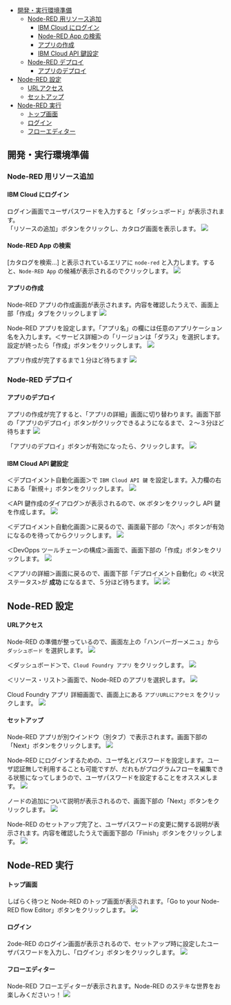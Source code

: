 <!-- Table of Contents -->

- [開発・実行環境準備](#開発・実行環境準備)
    - [Node-RED 用リソース追加](#Node-RED-用リソース追加)
        - [IBM Cloud にログイン](#IBM-Cloud-にログイン)
        - [Node-RED App の検索](#Node-RED-App-の検索)
        - [アプリの作成](#アプリの作成)
        - [IBM Cloud API 鍵設定](#IBM-Cloud-API-鍵設定)
    - [Node-RED デプロイ](#Node-RED-デプロイ)
        - [アプリのデプロイ](#アプリのデプロイ)
- [Node-RED 設定](#Node-RED-設定)
    - [URLアクセス](#URLアクセス)    
    - [セットアップ](#セットアップ)
- [Node-RED 実行](#Node-RED-実行)
    - [トップ画面](#トップ画面)
    - [ログイン](#ログイン)
    - [フローエディター](#フローエディター)
<!-- Table of Contents -->

## 開発・実行環境準備
### Node-RED 用リソース追加
#### IBM Cloud にログイン <br>
ログイン画面でユーザパスワードを入力すると「ダッシュボード」が表示されます。 <br>
「リソースの追加」ボタンをクリックし、カタログ画面を表示します。
![](./img/010.png)


#### Node-RED App の検索 <br>
[カタログを検索...] と表示されているエリアに `node-red` と入力します。すると、`Node-RED App` の候補が表示されるのでクリックします。
![](./img/030.png)

#### アプリの作成 <br>
Node-RED アプリの作成画面が表示されます。内容を確認したうえで、画面上部「作成」タブをクリックします
![](./img/040.png)

Node-RED アプリを設定します。「アプリ名」の欄には任意のアプリケーション名を入力します。＜サービス詳細＞の「リージョンは「ダラス」を選択します。設定が終ったら「作成」ボタンをクリックします。
![](./img/060.png)

アプリ作成が完了するまで１分ほど待ちます
![](./img/070.png)

### Node-RED デプロイ

#### アプリのデプロイ <br>
アプリの作成が完了すると、「アプリの詳細」画面に切り替わります。画面下部の「アプリのデプロイ」ボタンがクリックできるようになるまで、２～３分ほど待ちます
![](./img/080.png)

「アプリのデプロイ」ボタンが有効になったら、クリックします。
![](./img/090.png)

#### IBM Cloud API 鍵設定 <br>
＜デプロイメント自動化画面＞で `IBM Cloud API 鍵` を設定します。入力欄の右にある「新規＋」ボタンをクリックします。
![](./img/100.png)

＜API 鍵作成のダイアログ＞が表示されるので、`OK` ボタンをクリックし API 鍵を作成します。
![](./img/110.png)

＜デプロイメント自動化画面＞に戻るので、画面最下部の「次へ」ボタンが有効になるのを待ってからクリックします。
![](./img/120.png)

＜DevOpps ツールチェーンの構成＞画面で、画面下部の「作成」ボタンをクリックします。
![](./img/130.png)

＜アプリの詳細＞画面に戻るので、画面下部「デプロイメント自動化」の <状況ステータス>が **成功** になるまで、５分ほど待ちます。
![](./img/140.png)
![](./img/160.png)

## Node-RED 設定

#### URLアクセス <br>
Node-RED の準備が整っているので、画面左上の「ハンバーガーメニュ」から `ダッシュボード` を選択します。
![](./img/170.png)

＜ダッシュボード＞で、`Cloud Foundry アプリ` をクリックします。
![](./img/200.png)

＜リソース・リスト＞画面で、Node-RED のアプリを選択します。
![](./img/210.png)

Cloud Foundry アプリ 詳細画面で、画面上にある `アプリURLにアクセス` をクリックします。
![](./img/220.png)

#### セットアップ<br>

Node-RED アプリが別ウインドウ（別タブ）で表示されます。画面下部の「Next」ボタンをクリックします。
![](./img/300.png)

Node-RED にログインするための、ユーザ名とパスワードを設定します。ユーザ認証無しで利用することも可能ですが、だれもがプログラムフローを編集できる状態になってしまうので、ユーザパスワードを設定することをオススメします。
![](./img/310.png)

ノードの追加について説明が表示されるので、画面下部の「Next」ボタンをクリックします。
![](./img/320.png)

Node-RED のセットアップ完了と、ユーザパスワードの変更に関する説明が表示されます。内容を確認したうえで画面下部の「Finish」ボタンをクリックします。
![](./img/330.png)

## Node-RED 実行

#### トップ画面
しばらく待つと Node-RED のトップ画面が表示されます。「Go to your Node-RED flow Editor」ボタンをクリックします。
![](./img/350.png)

#### ログイン
2ode-RED のログイン画面が表示されるので、セットアップ時に設定したユーザパスワードを入力し、「ログイン」ボタンをクリックします。
![](./img/360.png)

#### フローエディター
Node-RED フローエディターが表示されます。Node-RED のステキな世界をお楽しみくださいっ！
![](./img/370.png)

